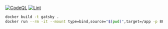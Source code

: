 [![CodeQL](https://github.com/sampo02/blog/actions/workflows/codeql-analysis.yml/badge.svg)](https://github.com/sampo02/blog/actions/workflows/codeql-analysis.yml)
[![Lint](https://github.com/sampo02/blog/actions/workflows/lint.yml/badge.svg)](https://github.com/sampo02/blog/actions/workflows/lint.yml)

```bash
docker build -t gatsby .
docker run --rm -it --mount type=bind,source="$(pwd)",target=/app -p 8000:8000 -p 8090:8090 --env-file .env --name blog gatsby
```
